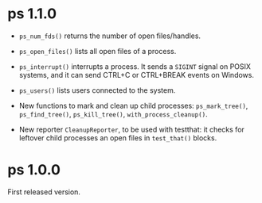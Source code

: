 
# ps 1.1.0

* `ps_num_fds()` returns the number of open files/handles.

* `ps_open_files()` lists all open files of a process.

* `ps_interrupt()` interrupts a process. It sends a `SIGINT` signal on
  POSIX systems, and it can send CTRL+C or CTRL+BREAK events on Windows.

* `ps_users()` lists users connected to the system.

* New functions to mark and clean up child processes: `ps_mark_tree()`,
  `ps_find_tree()`, `ps_kill_tree()`, `with_process_cleanup()`.

* New reporter `CleanupReporter`, to be used with testthat: it checks for
  leftover child processes an open files in `test_that()` blocks.

# ps 1.0.0

First released version.

